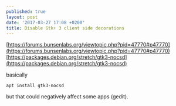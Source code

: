 ```yaml
---
published: true
layout: post
date: '2017-03-27 17:08 +0200'
title: Disable Gtk+ 3 client side decorations
---
```

[https://forums.bunsenlabs.org/viewtopic.php?pid=47770#p47770](https://forums.bunsenlabs.org/viewtopic.php?pid=47770#p47770)  
[https://packages.debian.org/stretch/gtk3-nocsd](https://packages.debian.org/stretch/gtk3-nocsd)

basically

    apt install gtk3-nocsd
    
but that could negatively affect some apps (gedit).
